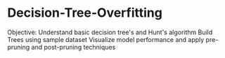 # Decision-Tree-Overfitting
Objective:
Understand basic decision tree's and Hunt's algorithm
Build Trees using sample dataset
Visualize model performance and apply pre-pruning and post-pruning techniques

